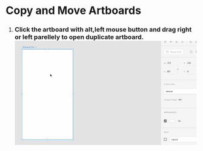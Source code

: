 # **Copy and Move Artboards**

1. ### Click the artboard with alt,left mouse button and drag right or left parellely to open duplicate artboard. ![](../images/pilot-10/copy-and-move-artboards.gif)